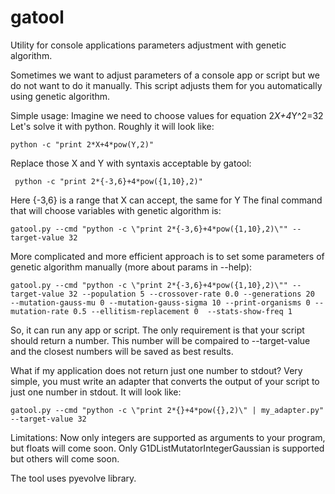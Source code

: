 # gatool

Utility for console applications parameters adjustment with genetic algorithm.

Sometimes we want to adjust parameters of a console app or script but we do not want to do it manually. This script adjusts them for you automatically using genetic algorithm.

Simple usage:
Imagine we need to choose values for equation 2*X+4*Y^2=32
Let's solve it with python. Roughly it will look like:

    python -c "print 2*X+4*pow(Y,2)"

Replace those X and Y with syntaxis acceptable by gatool:

     python -c "print 2*{-3,6}+4*pow({1,10},2)"

Here {-3,6} is a range that X can accept, the same for Y
The final command that will choose variables with genetic algorithm is:

    gatool.py --cmd "python -c \"print 2*{-3,6}+4*pow({1,10},2)\"" --target-value 32

More complicated and more efficient approach is to set some parameters of genetic algorithm manually (more about params in --help):

    gatool.py --cmd "python -c \"print 2*{-3,6}+4*pow({1,10},2)\"" --target-value 32 --population 5 --crossover-rate 0.0 --generations 20  --mutation-gauss-mu 0 --mutation-gauss-sigma 10 --print-organisms 0 --mutation-rate 0.5 --ellitism-replacement 0  --stats-show-freq 1

So, it can run any app or script. The only requirement is that your script should return a number. This number will be compaired to --target-value and the closest numbers will be saved as best results.

What if my application does not return just one number to stdout? Very simple, you must write an adapter that converts the output of your script to just one number in stdout. It will look like:

    gatool.py --cmd "python -c \"print 2*{}+4*pow({},2)\" | my_adapter.py" --target-value 32


Limitations:
Now only integers are supported as arguments to your program, but floats will come soon.
Only G1DListMutatorIntegerGaussian is supported but others will come soon.

The tool uses pyevolve library.
